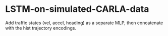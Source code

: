# LSTM-on-simulated-CARLA-data

Add traffic states (vel, accel, heading) as a separate MLP, then concatenate with the hist trajectory encodings.
